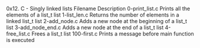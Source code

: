 0x12. C - Singly linked lists
Filename	     Description
0-print_list.c	     Prints all the elements of a list_t list
1-list_len.c	     Returns the number of elements in a linked list_t list
2-add_node.c	     Adds a new node at the beginning of a list_t list
3-add_node_end.c     Adds a new node at the end of a list_t list
4-free_list.c	     Frees a list_t list
100-first.c	     Prints a message before main function is executed

